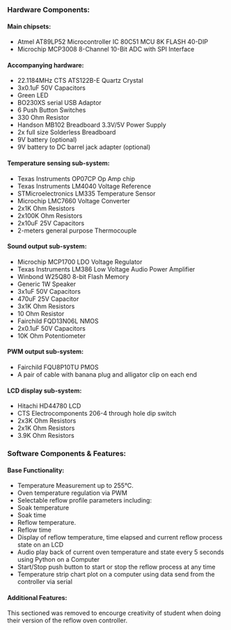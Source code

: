 ###	Hardware Components:
#### Main chipsets: 
-	Atmel AT89LP52 Microcontroller IC 80C51 MCU 8K FLASH 40-DIP
-	Microchip MCP3008 8-Channel 10-Bit ADC with SPI Interface
#### Accompanying hardware: 
-	22.1184MHz CTS ATS122B-E Quartz Crystal
-	3x0.1uF 50V Capacitors
-	Green LED
-	BO230XS serial USB Adaptor
-	6 Push Button Switches
-	330 Ohm Resistor
-	Handson MB102 Breadboard 3.3V/5V Power Supply
-	2x full size Solderless Breadboard
-	9V battery (optional)
-	9V battery to DC barrel jack adapter (optional)
#### Temperature sensing sub-system:
-	Texas Instruments OP07CP Op Amp chip
-	Texas Instruments LM4040 Voltage Reference 
-	STMicroelectronics LM335 Temperature Sensor
-	Microchip LMC7660 Voltage Converter
-	2x1K Ohm Resistors
-	2x100K Ohm Resistors
-	2x10uF 25V Capacitors
-	2-meters general purpose Thermocouple 
#### Sound output sub-system: 
-	Microchip MCP1700 LDO Voltage Regulator
-	Texas Instruments LM386 Low Voltage Audio Power Amplifier
-	Winbond W25Q80 8-bit Flash Memory
-	Generic 1W Speaker
-	3x1uF 50V Capacitors
-	470uF 25V Capacitor 
-	3x1K Ohm Resistors 
-	10 Ohm Resistor
-	Fairchild FQD13N06L NMOS
-	2x0.1uF 50V Capacitors
-	10K Ohm Potentiometer 
#### PWM output sub-system:
-	Fairchild FQU8P10TU PMOS
-	A pair of cable with banana plug and alligator clip on each end
#### LCD display sub-system:
-	Hitachi HD44780 LCD
-	CTS Electrocomponents 206-4 through hole dip switch
-	2x3K Ohm Resistors
-	2x1K Ohm Resistors
-	3.9K Ohm Resistors

###	Software Components & Features:
#### Base Functionality:
-	Temperature Measurement up to 255°C.
-	Oven temperature regulation via PWM
-	Selectable reflow profile parameters including:
-	Soak temperature
-	Soak time
-	Reflow temperature.
-	Reflow time
-	Display of reflow temperature, time elapsed and current reflow process state on an LCD
-	Audio play back of current oven temperature and state every 5 seconds using Python on a Computer
-	Start/Stop push button to start or stop the reflow process at any time
-	Temperature strip chart plot on a computer using data send from the controller via serial
#### Additional Features:
This sectioned was removed to encourge creativity of student when doing their version of the reflow oven controller. 
